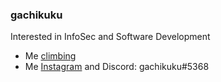 ### gachikuku

Interested in InfoSec and Software Development

- Me [climbing](https://www.tiktok.com/@gachikuku)
- Me [Instagram](https://instagram.com/noman.mak) and Discord: gachikuku#5368
